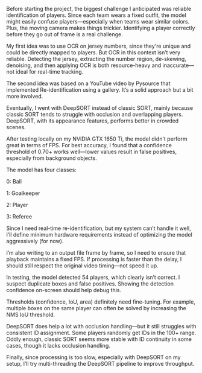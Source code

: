 Before starting the project, the biggest challenge I anticipated was reliable identification of players. Since each team wears a fixed outfit, the model might easily confuse players—especially when teams wear similar colors. Plus, the moving camera makes things trickier. Identifying a player correctly before they go out of frame is a real challenge.

My first idea was to use OCR on jersey numbers, since they're unique and could be directly mapped to players. But OCR in this context isn’t very reliable. Detecting the jersey, extracting the number region, de-skewing, denoising, and then applying OCR is both resource-heavy and inaccurate—not ideal for real-time tracking.

The second idea was based on a YouTube video by Pysource that implemented Re-identification using a gallery. It’s a solid approach but a bit more involved.

Eventually, I went with DeepSORT instead of classic SORT, mainly because classic SORT tends to struggle with occlusion and overlapping players. DeepSORT, with its appearance features, performs better in crowded scenes.

After testing locally on my NVIDIA GTX 1650 Ti, the model didn't perform great in terms of FPS. For best accuracy, I found that a confidence threshold of 0.70+ works well—lower values result in false positives, especially from background objects.

The model has four classes:

0: Ball

1: Goalkeeper

2: Player

3: Referee

Since I need real-time re-identification, but my system can’t handle it well, I’ll define minimum hardware requirements instead of optimizing the model aggressively (for now).

I’m also writing to an output file frame by frame, so I need to ensure that playback maintains a fixed FPS. If processing is faster than the delay, I should still respect the original video timing—not speed it up.

In testing, the model detected 54 players, which clearly isn’t correct. I suspect duplicate boxes and false positives. Showing the detection confidence on-screen should help debug this.

Thresholds (confidence, IoU, area) definitely need fine-tuning. For example, multiple boxes on the same player can often be solved by increasing the NMS IoU threshold.

DeepSORT does help a lot with occlusion handling—but it still struggles with consistent ID assignment. Some players randomly get IDs in the 100+ range. Oddly enough, classic SORT seems more stable with ID continuity in some cases, though it lacks occlusion handling.

Finally, since processing is too slow, especially with DeepSORT on my setup, I’ll try multi-threading the DeepSORT pipeline to improve throughput.
